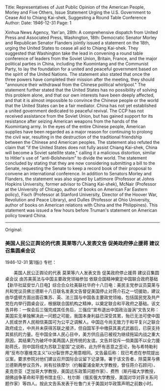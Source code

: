 Title: Representatives of Just Public Opinion of the American People, Morley and Five Others, Issue Statement Urging the U.S. Government to Cease Aid to Chiang Kai-shek, Suggesting a Round Table Conference
Author: 
Date: 1946-12-31
Page: 1

Xinhua News Agency, Yan'an, 28th: A comprehensive dispatch from United Press and Associated Press, Washington, 18th: Democratic Senator Morley and Republican Senator Flanders jointly issued a statement on the 18th, urging the United States to cease all aid to Chiang Kai-shek. They suggested that Washington take the lead in convening a round table conference of leaders from the Soviet Union, Britain, France, and the major political parties in China, including the Kuomintang and the Communist Party, to lay the foundation for a united and peaceful government based on the spirit of the United Nations. The statement also stated that once the three powers have completed their mission after the meeting, they should "announce their withdrawal from the Chinese political whirlpool." The statement further stated that the United States has no possibility of solving this problem alone, and that our own interests have been deeply affected, and that it is almost impossible to convince the Chinese people or the world that the United States can be a fair mediator. China has not yet established a united government dedicated to peaceful revival. The CCP has not received assistance from the Soviet Union, but has gained support for its resistance after seizing American weapons from the hands of the Kuomintang army. In the eyes of the entire Chinese people, American supplies have been regarded as a major reason for continuing to prolong the civil war, resulting in the destruction of the traditional friendship between the Chinese and American peoples. The statement also refuted the claim that "if the United States does not fully assist Chiang Kai-shek, China will become a Soviet satellite state," calling it a malicious distortion, similar to Hitler's use of "anti-Bolshevism" to divide the world. The statement concluded by stating that they are now considering submitting a bill to the Senate, requesting the Senate to keep a record book of their proposal to convene an international conference. In addition to Senators Morley and Flanders, the statement was also signed by Lattimore (Professor at Johns Hopkins University, former advisor to Chiang Kai-shek), McNair (Professor at the University of Chicago, author of books on American Far Eastern policy), Fisch (Professor at Stanford University, Director of the Hoover War, Revolution and Peace Library), and Dulles (Professor at Ohio University, author of books on American relations with China and the Philippines). This statement was issued a few hours before Truman's statement on American policy toward China.



<hr /> 

Original: 


### 美国人民公正舆论的代表  莫莱等六人发表文告  促美政府停止援蒋  建议召集圆桌会议

1946-12-31
第1版()
专栏：

　　美国人民公正舆论的代表
    莫莱等六人发表文告
    促美政府停止援蒋
    建议召集圆桌会议
    由苏美英法与中国主要政党领袖参加
    依联合国精神奠定中国联合政府基础
    【新华社延安廿八日电】综合合众社美联社华府十八日电：美民主党参议员莫莱与共和党议员佛兰德斯十八日联名发表文告督促美国停止对蒋介石之一切援助，建议由华盛顿方面出面召集苏、英、法三国与中国各主要政党领袖，包括国民党及共产党在内举行圆桌会议，根据联合国机构之精神，以奠定联合和平政府之基础。该文告并称：一俟会后三强完成其任务后，三强应“宣布退出中国政治漩涡”文告又称：美国实无单独解决此一问题之可能，我国本身利益已深受其累，殆已无法可使中国人民或世界人民相信美国可为公平之调解人。中国迄今尚无致力于和平复兴之联合政府成立，中共并未获得苏联之接济，但自国军手中缴获其美式武器后，已获支持其抵抗的力量。在中国全体人民心目中，美方供应品已被视为继续拖延内战之重大原因，其结果乃为破坏中美两国人民传统的友谊。文告并驳斥一倘美国不以全力援助蒋氏，则中国将成为苏联卫星国”之说称，此为怀有恶意之歪论，殆与希特勒利用“反布尔塞维克主义”以分裂世界之用意相同。文告最后称：现已考虑在参院提出议案，要求参院对他们建议召开国际会议留下记录簿。署于该文告者，除莫莱与佛兰德斯两参议员外，尚有拉铁摩尔（约翰霍浦金斯大学教授，曾任蒋介石顾问）、麦克奈亚（芝加哥大学教授，美国远东政策问题作家）、费煦（斯丹福大学教授，胡佛战争革命和平图书馆主任）、杜尔斯（俄亥俄大学教授，美国对华对菲关系问题作家）等四人。按此文告系发表于杜鲁门关于美国对华政策声明之前数小时。
